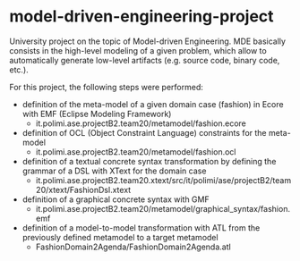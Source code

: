 # model-driven-engineering-project
University project on the topic of Model-driven Engineering.
MDE basically consists in the high-level modeling of a given problem, which allow to automatically generate low-level artifacts (e.g. source code, binary code, etc.).

For this project, the following steps were performed:
- definition of the meta-model of a given domain case (fashion) in Ecore with EMF (Eclipse Modeling Framework)
  - it.polimi.ase.projectB2.team20/metamodel/fashion.ecore
- definition of OCL (Object Constraint Language) constraints for the meta-model
  - it.polimi.ase.projectB2.team20/metamodel/fashion.ocl
- definition of a textual concrete syntax transformation by defining the grammar of a DSL with XText for the domain case
  - it.polimi.ase.projectB2.team20.xtext/src/it/polimi/ase/projectB2/team20/xtext/FashionDsl.xtext
- definition of a graphical concrete syntax with GMF
  - it.polimi.ase.projectB2.team20/metamodel/graphical_syntax/fashion.emf
- definition of a model-to-model transformation with ATL from the previously defined metamodel to a target metamodel
  - FashionDomain2Agenda/FashionDomain2Agenda.atl
